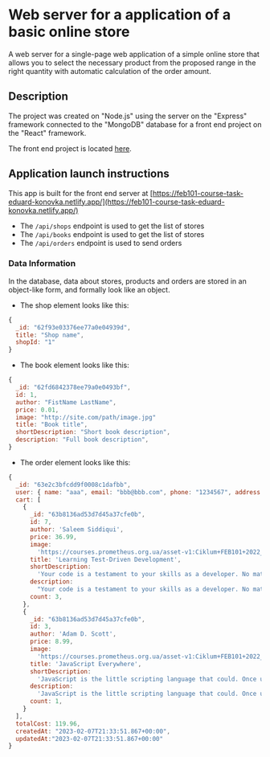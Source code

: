 # Web server for a application of a basic online store

A web server for a single-page web application of a simple online store that
allows you to select the necessary product from the proposed range in the right
quantity with automatic calculation of the order amount.

## Description

The project was created on "Node.js" using the server on the "Express" framework
connected to the "MongoDB" database for a front end project on the "React"
framework.

The front end project is located
[here](https://github.com/Eduard-Konovka/feb101-course-task/).

## Application launch instructions

This app is built for the front end server at
[https://feb101-course-task-eduard-konovka.netlify.app/](https://feb101-course-task-eduard-konovka.netlify.app/)

- The `/api/shops` endpoint is used to get the list of stores
- The `/api/books` endpoint is used to get the list of stores
- The `/api/orders` endpoint is used to send orders

### Data Information

In the database, data about stores, products and orders are stored in an
object-like form, and formally look like an object.

- The shop element looks like this:

```js
{
  _id: "62f93e03376ee77a0e04939d",
  title: "Shop name",
  shopId: "1"
}
```

- The book element looks like this:

```js
{
  _id: "62fd6842378ee79a0e0493bf",
  id: 1,
  author: "FistName LastName",
  price: 0.01,
  image: "http://site.com/path/image.jpg"
  title: "Book title",
  shortDescription: "Short book description",
  description: "Full book description",
}
```

- The order element looks like this:

```js
{
  _id: "63e2c3bfcdd9f0008c1dafbb",
  user: { name: "aaa", email: "bbb@bbb.com", phone: "1234567", address: "ccc" },
  cart: [
    {
      _id: "63b8136ad53d7d45a37cfe0b",
      id: 7,
      author: 'Saleem Siddiqui',
      price: 36.99,
      image:
        'https://courses.prometheus.org.ua/asset-v1:Ciklum+FEB101+2022_T3+type@asset+block@learning_test_driven_development.jpg',
      title: 'Learning Test-Driven Development',
      shortDescription:
        'Your code is a testament to your skills as a developer. No matter what language you use, code should be clean, elegant, and uncluttered.',
      description:
        "Your code is a testament to your skills as a developer. No matter what language you use, code should be clean, elegant, and uncluttered. By using test-driven development (TDD), you'll write code that's easy to understand, retains its elegance, and works for months, even years, to come. With this indispensable guide, you'll learn how to use TDD with three different languages: Go, JavaScript, and Python. Author Saleem Siddiqui shows you how to tackle domain complexity using a unit test-driven approach. TDD partitions requirements into small, implementable features, enabling you to solve problems irrespective of the languages and frameworks you use. With Learning Test-Driven Development at your side, you'll learn how to incorporate TDD into your regular coding practice.",
      count: 3,
    },
    {
      _id: "63b8136ad53d7d45a37cfe0b",
      id: 3,
      author: 'Adam D. Scott',
      price: 8.99,
      image:
        'https://courses.prometheus.org.ua/asset-v1:Ciklum+FEB101+2022_T3+type@asset+block@javascript_everywhere.jpg',
      title: 'JavaScript Everywhere',
      shortDescription:
        'JavaScript is the little scripting language that could. Once used chiefly to add interactivity to web browser windows, JavaScript is now a primary building block of powerful and robust applications.',
      description:
        'JavaScript is the little scripting language that could. Once used chiefly to add interactivity to web browser windows, JavaScript is now a primary building block of powerful and robust applications. In this practical book, new and experienced JavaScript developers will learn how to use this language to create APIs as well as web, mobile, and desktop applications. Author and engineering leader Adam D. Scott covers technologies such as Node.js, GraphQL, React, React Native, and Electron. Ideal for developers who want to build full stack applications and ambitious web development beginners looking to bootstrap a startup, this book shows you how to create a single CRUD-style application that will work across several platforms.',
      count: 1,
    }
  ],
  totalCost: 119.96,
  createdAt: "2023-02-07T21:33:51.867+00:00",
  updatedAt:"2023-02-07T21:33:51.867+00:00"
}
```
